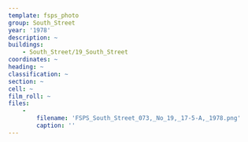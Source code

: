 ```yaml
---
template: fsps_photo
group: South_Street
year: '1978'
description: ~
buildings:
    - South_Street/19_South_Street
coordinates: ~
heading: ~
classification: ~
section: ~
cell: ~
film_roll: ~
files:
    -
        filename: 'FSPS_South_Street_073,_No_19,_17-5-A,_1978.png'
        caption: ''
---
```

